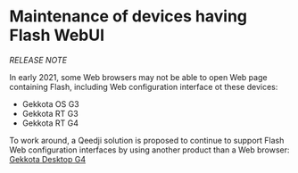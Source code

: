 # Maintenance of devices having Flash WebUI
*RELEASE NOTE*

In early 2021, some Web browsers may not be able to open Web page containing Flash, including Web configuration interface ot these devices:

- Gekkota OS G3
- Gekkota RT G3
- Gekkota RT G4

To work around, a Qeedji solution is proposed to continue to support Flash Web configuration interfaces by using another product than a Web browser: [Gekkota Desktop G4](https://www.qeedji.tech/en/support/index.php?Gekkota_G4_for_device/Gekkota_Desktop_for_Windows)


